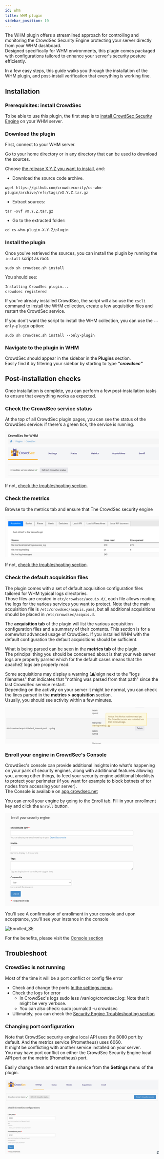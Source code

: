 ```yaml
---
id: whm
title: WHM plugin
sidebar_position: 10
---
```


The WHM plugin offers a streamlined approach for controlling and monitoring the CrowdSec Security Engine protecting your server directly from your WHM dashboard.  
Designed specifically for WHM environments, this plugin comes packaged with configurations tailored to enhance your server's security posture efficiently.  

In a few easy steps, this guide walks you through the installation of the WHM plugin, and post-install verification that everything is working fine.

## Installation

### Prerequisites: install CrowdSec

To be able to use this plugin, the first step is to [install CrowdSec Security Engine](https://doc.crowdsec.net/docs/getting_started/install_crowdsec) on your WHM server.

### Download the plugin

First, connect to your WHM server.

Go to your home directory or in any directory that can be used to download the sources.

Choose [the release X.Y.Z you want to install](https://github.com/crowdsecurity/cs-whm-plugin/releases),
and:

* Download the source code archive.


```shell
wget https://github.com/crowdsecurity/cs-whm-plugin/archive/refs/tags/vX.Y.Z.tar.gz
```

* Extract sources:

```shell
tar -xvf vX.Y.Z.tar.gz
``` 

* Go to the extracted folder:

```shell
cd cs-whm-plugin-X.Y.Z/plugin
``` 


### Install the plugin

Once you've retrieved the sources, you can install the plugin by running the `install` script as root:

```shell
sudo sh crowdsec.sh install
```

You should see:

```
Installing CrowdSec plugin...
crowdsec registered
```

If you've already installed CrowdSec, the script will also use the `cscli` command to install the WHM collection, create a few acquisition files and restart the CrowdSec service.

If you don't want the script to install the WHM collection, you can use the `--only-plugin` option:

```
sudo sh crowdsec.sh install --only-plugin
```


### Navigate to the plugin in WHM


CrowdSec should appear in the sidebar in the **Plugins** section.  
Easily find it by filtering your sidebar by starting to type ***"crowdsec"***


## Post-installation checks

Once installation is complete, you can perform a few post-installation tasks to ensure that everything works as expected.


### Check the CrowdSec service status

At the top of all CrowdSec plugin pages, you can see the status of the CrowdSec service: if there's a green tick, the service is running. 

![Service status](img/whm-service-status.png)

If not, [check the troubleshooting section](#crowdsec-is-not-running).

### Check the metrics

Browse to the metrics tab and ensure that The CrowdSec security engine 

![Metrics](img/whm-metrics.png)

If not, [check the troubleshooting section](#changing-port-configuration).

### Check the default acquisition files

The plugin comes with a set of default acquisition configuration files tailored for WHM typical logs directories.  
Those files are created in `etc/crowdsec/acquis.d/`, each file allows reading the logs for the various services you want to protect. 
Note that the main acquisition file is `/etc/crowdsec/acquis.yaml`, but all additional acquisitions should be placed in `/etc/crowdsec/acquis.d`.  

The **acquisition tab** of the plugin will list the various acquisition configuration files and a summary of their contents.
This section is for a somewhat advanced usage of CrowdSec. If you installed WHM with the default configuration the default acquisitions should be sufficient.

What is being parsed can be seen in the **metrics tab** of the plugin.  
The principal thing you should be concerned about is that your web server logs are properly parsed which for the default cases means that the apache2 logs are properly read.

Some acquisitions may display a warning (⚠)sign next to the "logs filenames" that indicates that "nothing was parsed from that path" since the last CrowdSec service restart.  
Depending on the activity on your server it might be normal, you can check the lines parsed in the **metrics > acquisition** section.  
Usually, you should see activity within a few minutes.

![Acquisition not read](img/whm-acquisition-not-read.png)

### Enroll your engine in CrowdSec's Console

CrowdSec's console can provide additional insights into what's happening on your park of security engines, along with additinonal features allowing you, among other things, to feed your security engine additional blocklists to protect your perimeter (if you want for example to block botnets of tor nodes from accessing your server).  
The Console is available on [app.crowdsec.net](https://app.crowdsec.net/)

You can enroll your engine by going to the Enroll tab.
Fill in your enrollment key and click the `Enroll` button.

![Enroll](img/whm-enroll.png)

You'll see A confirmation of enrollment in your console and upon acceptance, you'll see your instance in the console

![Enrolled_SE](img/whm-console-example/png)

For the benefits, please visit the [Console section](https://docs.crowdsec.net/docs/next/console/intro)

## Troubleshoot

### CrowdSec is not running

Most of the time it will be a port conflict or config file error
- Check and change the ports [In the settings menu](#changing-port-configuration).
- Check the logs for error
  - In CrowdSec's logs sudo less /var/log/crowdsec.log: Note that it might be very verbose.
  - You can also check:  sudo journalctl -u crowdsec
- Ultimately, you can check the [Security Engine Troubleshooting section](/u/troubleshooting/security_engine/)

### Changing port configuration

Note that CrowdSec security engine local API uses the 8080 port by default. And the metrics service (Prometheus) uses 6060.  
It might be conflicting with another service installed on your server.  
You may have port conflict on either the CrowdSec Security Engine local API port or the metric (Prometheus) port.  

Easily change them and restart the service from the **Settings** menu of the plugin.

![Settings](img/whm-settings.png)